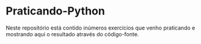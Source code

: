 # Praticando-Python
Neste repositório está contido inúmeros exercícios que venho praticando e mostrando aqui o resultado através do código-fonte.
